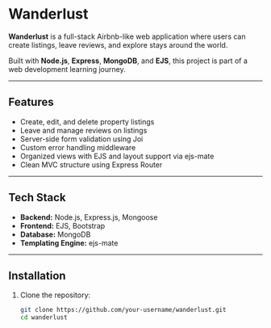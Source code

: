 # Wanderlust

**Wanderlust** is a full-stack Airbnb-like web application where users can create listings, leave reviews, and explore stays around the world.

Built with **Node.js**, **Express**, **MongoDB**, and **EJS**, this project is part of a web development learning journey.

---

## Features

- Create, edit, and delete property listings
- Leave and manage reviews on listings
- Server-side form validation using Joi
- Custom error handling middleware
- Organized views with EJS and layout support via ejs-mate
- Clean MVC structure using Express Router

---

## Tech Stack

- **Backend:** Node.js, Express.js, Mongoose
- **Frontend:** EJS, Bootstrap
- **Database:** MongoDB
- **Templating Engine:** ejs-mate

---

## Installation

1. Clone the repository:

   ```bash
   git clone https://github.com/your-username/wanderlust.git
   cd wanderlust
